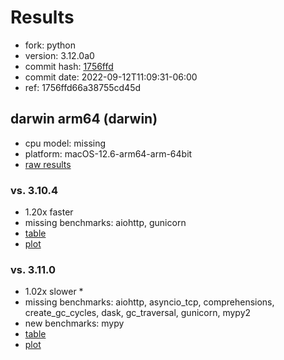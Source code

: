 # Results

- fork: python
- version: 3.12.0a0
- commit hash: [1756ffd](https://github.com/python/cpython/commit/1756ffd)
- commit date: 2022-09-12T11:09:31-06:00
- ref: 1756ffd66a38755cd45d

## darwin arm64 (darwin)

- cpu model: missing
- platform: macOS-12.6-arm64-arm-64bit
- [raw results](bm-20220912-darwin-arm64-python-1756ffd66a38755cd45d-3.12.0a0-1756ffd.json)

### vs. 3.10.4

- 1.20x faster
- missing benchmarks: aiohttp, gunicorn
- [table](bm-20220912-darwin-arm64-python-1756ffd66a38755cd45d-3.12.0a0-1756ffd-vs-3.10.4.md)
- [plot](bm-20220912-darwin-arm64-python-1756ffd66a38755cd45d-3.12.0a0-1756ffd-vs-3.10.4.png)

### vs. 3.11.0

- 1.02x slower \*
- missing benchmarks: aiohttp, asyncio_tcp, comprehensions, create_gc_cycles, dask, gc_traversal, gunicorn, mypy2
- new benchmarks: mypy
- [table](bm-20220912-darwin-arm64-python-1756ffd66a38755cd45d-3.12.0a0-1756ffd-vs-3.11.0.md)
- [plot](bm-20220912-darwin-arm64-python-1756ffd66a38755cd45d-3.12.0a0-1756ffd-vs-3.11.0.png)

